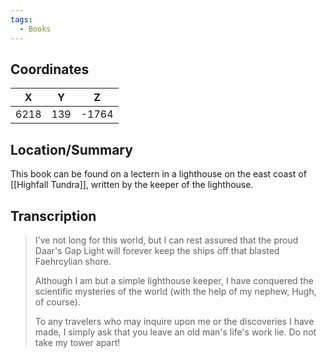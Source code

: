 ```yaml
---
tags:
  - Books
---
```


## Coordinates
| **X** | **Y** | **Z** |
| :---: | :---: | :---: |
| 6218  |  139  | -1764 |

## Location/Summary
This book can be found on a lectern in a lighthouse on the east coast of [[Highfall Tundra]], written by the keeper of the lighthouse.

## Transcription
> I've not long for this world, but I can rest assured that the proud Daar's Gap Light will forever keep the ships off that blasted Faehrcylian shore.
>
> Although I am but a simple lighthouse keeper, I have conquered the scientific mysteries of the world (with the help of my nephew, Hugh, of course).
>
> To any travelers who may inquire upon me or the discoveries I have made, I simply ask that you leave an old man's life's work lie. Do not take my tower apart!

